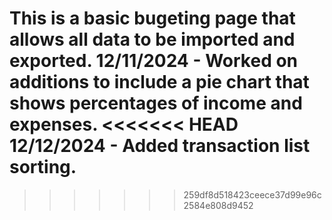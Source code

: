 This is a basic bugeting page that allows all data to be imported and exported.
12/11/2024 - Worked on additions to include a pie chart that shows percentages of income and expenses.
<<<<<<< HEAD
12/12/2024 - Added transaction list sorting. 
=======
>>>>>>> 259df8d518423ceece37d99e96c2584e808d9452
